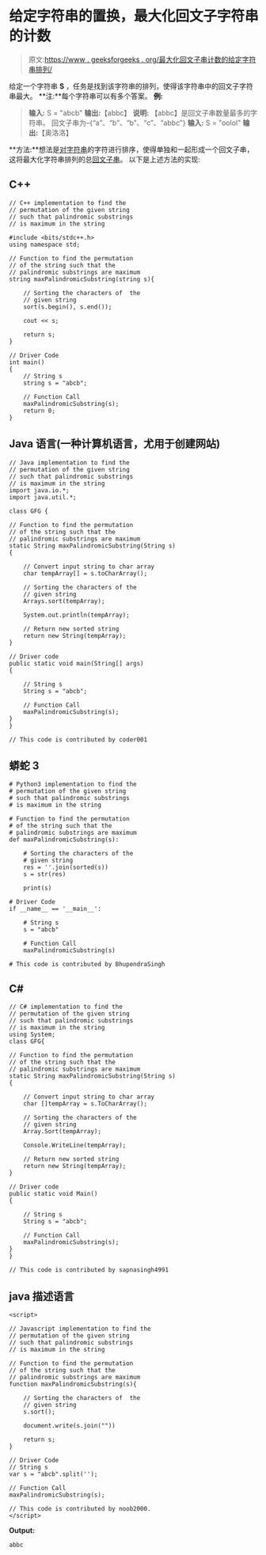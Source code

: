 # 给定字符串的置换，最大化回文子字符串的计数

> 原文:[https://www . geeksforgeeks . org/最大化回文子串计数的给定字符串排列/](https://www.geeksforgeeks.org/permutation-of-given-string-that-maximizes-count-of-palindromic-substrings/)

给定一个字符串 **S** ，任务是找到该字符串的排列，使得该字符串中的回文子字符串最大。
**注:**每个字符串可以有多个答案。
**例:**

> **输入:** S = "abcb"
> **输出:**【abbc】
> **说明:**
> 【abbc】是回文子串数量最多的字符串。
> 回文子串为–{“a”、“b”、“b”、“c”、“abbc”}
> **输入:** S = "oolol"
> **输出:**【奥洛洛】

**方法:**想法是[对字符串](https://www.geeksforgeeks.org/sort-string-characters/)的字符进行排序，使得单独和一起形成一个回文子串，这将最大化字符串排列的总[回文子串](https://www.geeksforgeeks.org/longest-palindrome-substring-set-1/)。
以下是上述方法的实现:

## C++

```
// C++ implementation to find the
// permutation of the given string
// such that palindromic substrings
// is maximum in the string

#include <bits/stdc++.h>
using namespace std;

// Function to find the permutation
// of the string such that the
// palindromic substrings are maximum
string maxPalindromicSubstring(string s){

    // Sorting the characters of  the
    // given string
    sort(s.begin(), s.end());

    cout << s;

    return s;
}

// Driver Code
int main()
{
    // String s
    string s = "abcb";

    // Function Call
    maxPalindromicSubstring(s);
    return 0;
}
```

## Java 语言(一种计算机语言，尤用于创建网站)

```
// Java implementation to find the
// permutation of the given string
// such that palindromic substrings
// is maximum in the string
import java.io.*;
import java.util.*;

class GFG {

// Function to find the permutation
// of the string such that the
// palindromic substrings are maximum
static String maxPalindromicSubstring(String s)
{

    // Convert input string to char array
    char tempArray[] = s.toCharArray();

    // Sorting the characters of the
    // given string
    Arrays.sort(tempArray);

    System.out.println(tempArray);

    // Return new sorted string
    return new String(tempArray);
}

// Driver code
public static void main(String[] args)
{

    // String s
    String s = "abcb";

    // Function Call
    maxPalindromicSubstring(s);
}
}

// This code is contributed by coder001
```

## 蟒蛇 3

```
# Python3 implementation to find the
# permutation of the given string
# such that palindromic substrings
# is maximum in the string

# Function to find the permutation
# of the string such that the
# palindromic substrings are maximum
def maxPalindromicSubstring(s):

    # Sorting the characters of the
    # given string
    res = ''.join(sorted(s))
    s = str(res)

    print(s)

# Driver Code
if __name__ == '__main__':

    # String s
    s = "abcb"

    # Function Call
    maxPalindromicSubstring(s)

# This code is contributed by BhupendraSingh
```

## C#

```
// C# implementation to find the
// permutation of the given string
// such that palindromic substrings
// is maximum in the string
using System;
class GFG{

// Function to find the permutation
// of the string such that the
// palindromic substrings are maximum
static String maxPalindromicSubstring(String s)
{

    // Convert input string to char array
    char []tempArray = s.ToCharArray();

    // Sorting the characters of the
    // given string
    Array.Sort(tempArray);

    Console.WriteLine(tempArray);

    // Return new sorted string
    return new String(tempArray);
}

// Driver code
public static void Main()
{

    // String s
    String s = "abcb";

    // Function Call
    maxPalindromicSubstring(s);
}
}

// This code is contributed by sapnasingh4991
```

## java 描述语言

```
<script>

// Javascript implementation to find the
// permutation of the given string
// such that palindromic substrings
// is maximum in the string

// Function to find the permutation
// of the string such that the
// palindromic substrings are maximum
function maxPalindromicSubstring(s){

    // Sorting the characters of  the
    // given string
    s.sort();

    document.write(s.join(""))

    return s;
}

// Driver Code
// String s
var s = "abcb".split('');

// Function Call
maxPalindromicSubstring(s);

// This code is contributed by noob2000.
</script>
```

**Output:** 

```
abbc
```